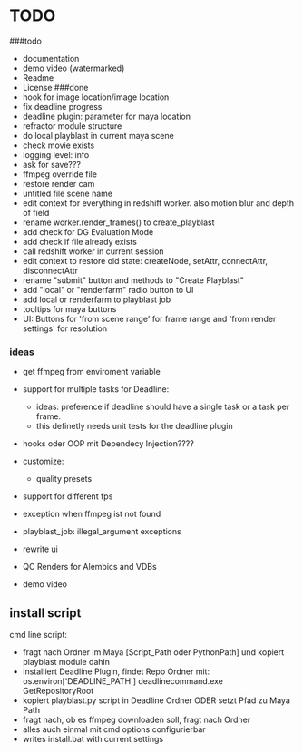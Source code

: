 # TODO

###todo
- documentation
- demo video (watermarked)
- Readme
- License
###done
- hook for image location/image location
- fix deadline progress
- deadline plugin: parameter for maya location
- refractor module structure
- do local playblast in current maya scene
- check movie exists
- logging level: info
- ask for save???
- ffmpeg override file  
- restore render cam
- untitled file scene name
- edit context for everything in redshift worker. also motion blur and depth of field
- rename worker.render_frames() to create_playblast
- add check for DG Evaluation Mode
- add check if file already exists
- call redshift worker in current session
- edit context to restore old state: createNode, setAttr, connectAttr, disconnectAttr
- rename "submit" button and methods to "Create Playblast"
- add "local" or "renderfarm" radio button to UI
- add local or renderfarm to playblast job
- tooltips for maya buttons
- UI: Buttons for 'from scene range' for frame range and 'from render settings' for resolution


### ideas 
- get ffmpeg from enviroment variable
- support for multiple tasks for Deadline: 
    - ideas: preference if deadline should have a single task or a task per frame.
    - this definetly needs unit tests for the deadline plugin
- hooks oder OOP mit Dependecy Injection????
- customize: 
    - quality presets


- support for different fps
- exception when ffmpeg ist not found
- playblast_job: illegal_argument exceptions


- rewrite ui
- QC Renders for Alembics and VDBs
- demo video

## install script
cmd line script:
- fragt nach Ordner im Maya [Script_Path oder PythonPath] und kopiert playblast module dahin 
- installiert Deadline Plugin, findet Repo Ordner mit: os.environ['DEADLINE_PATH'] deadlinecommand.exe GetRepositoryRoot
- kopiert playblast.py script in Deadline Ordner ODER setzt Pfad zu Maya Path
- fragt nach, ob es ffmpeg downloaden soll, fragt nach Ordner
- alles auch einmal mit cmd options configurierbar
- writes install.bat with current settings

